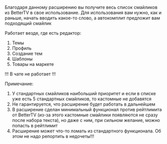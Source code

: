Благодаря данному расширению вы получите весь список смайликов из BetterTV в свое использование. Для использования вам нужно, как и раньше, начать вводить какое-то слово, а автокомплит предложит вам подходящий смайлик

Работает везде, где есть редактор:

1. Темы
2. Профиль
3. Создание тем
4. Шаблоны
5. Товары на маркете

!!! В чате не работает !!!

Примечание:

1. У стандартных смайликов наибольший приоритет и если в списке уже есть 5 стандартных смайликов, то кастомные не добавятся
2. Не гарантируется, что расширение будет работать в дальнейшем
3. В расширение сделан минимальный функционал против рейтлимита от BetterTV (из-за этого кастомные смайлики появляются не сразу после набора текста), но даже с ним, при сильном желание, можно попасть в рейтлимит
4. Расширение может что-то ломать из стандартного функционала. Об этом не надо репортить в недочеты!!!
